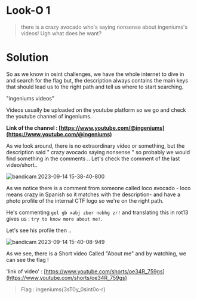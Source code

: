 # Look-O 1

> there is a crazy avocado who's saying nonsense about ingeniums's videos! Ugh what does he want? 

# Solution

So as we know in osint challenges, we have the whole internet to dive in and search for the flag but, the description always contains the main keys that should lead us to the right path and tell us where to start searching.

"ingeniums videos"

Videos usually be uploaded on the youtube platform so we go and check the youtube channel of ingeniums.

**Link of the channel : [https://www.youtube.com/@ingeniums](https://www.youtube.com/@ingeniums)**

As we look around, there is no extraordinary video or something, but the description said " crazy avocado saying nonsense "
so probably we would find something in the comments .. Let's check the comment of the last video/short..

![bandicam 2023-09-14 15-38-40-800](https://github.com/shadow1004/Ingeniums-Internal-CTF-2023-writeups/assets/68519098/1028ff5f-67f6-468e-80cb-fb97c538e965)

As we notice there is a comment from someone called loco avocado - loco means crazy in Spanish so it matches with the description-
and have a photo profile of the internal CTF logo so we're on the right path.

He's commenting ` gel gb xabj zber nobhg zr! `
and translating this in rot13 gives us : `try to know more about me!`.

Let's see his profile then .. 

![bandicam 2023-09-14 15-40-08-949](https://github.com/shadow1004/Ingeniums-Internal-CTF-2023-writeups/assets/68519098/86905bae-61ed-4783-a3a3-b03116562de3)

As we see, there is a Short video Called "About me" and by watching, we can see the flag !

'link of video' : [https://www.youtube.com/shorts/oe34R_759gs](https://www.youtube.com/shorts/oe34R_759gs)


> Flag : ingeniums{3sT0y_0sint0o-r} 





